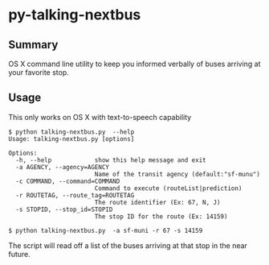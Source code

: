 py-talking-nextbus
==================

## Summary
OS X command line utility to keep you informed verbally of buses arriving at your favorite stop.

## Usage
This only works on OS X with text-to-speech capability

```
$ python talking-nextbus.py  --help
Usage: talking-nextbus.py [options]

Options:
  -h, --help            show this help message and exit
  -a AGENCY, --agency=AGENCY
                        Name of the transit agency (default:"sf-munu")
  -c COMMAND, --command=COMMAND
                        Command to execute (routeList|prediction)
  -r ROUTETAG, --route_tag=ROUTETAG
                        The route identifier (Ex: 67, N, J)
  -s STOPID, --stop_id=STOPID
                        The stop ID for the route (Ex: 14159)
```

```
$ python talking-nextbus.py  -a sf-muni -r 67 -s 14159
```
The script will read off a list of the buses arriving at that stop in the near future.
